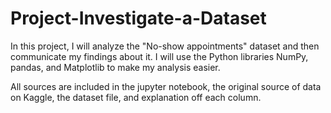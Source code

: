 # Project-Investigate-a-Dataset
In this project, I will analyze the "No-show appointments" dataset and then communicate my findings about it. I will use the Python libraries NumPy, pandas, and Matplotlib to make my analysis easier.

All sources are included in the jupyter notebook, the original source of data on Kaggle, the dataset file, and explanation off each column.
